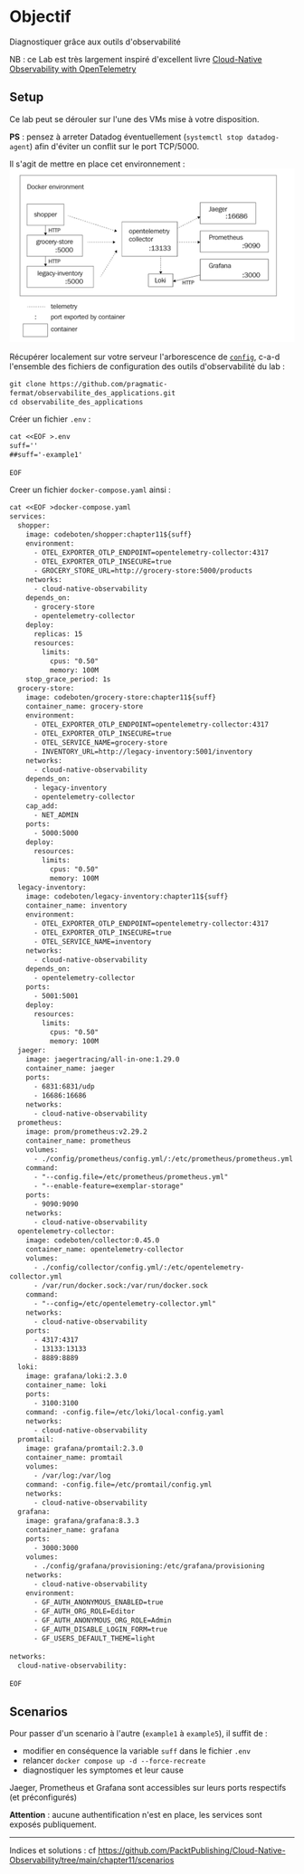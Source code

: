 # Objectif

Diagnostiquer grâce aux outils d'observabilité

NB :  ce Lab est très largement  inspiré d'excellent livre [Cloud-Native Observability with OpenTelemetry](https://www.amazon.com/Cloud-Native-Observability-OpenTelemetry-visibility-combining/dp/1801077703)

## Setup

Ce lab peut se dérouler sur l'une des VMs mise à votre disposition.

**PS** : pensez à arreter Datadog éventuellement (`systemctl stop datadog-agent`) afin d'éviter un conflit sur le port TCP/5000.


Il s'agit de mettre en place cet environnement :
![lab-diag](/img/lab-diag.png)

Récupérer localement sur votre serveur l'arborescence de [`config`](/config/), c-a-d l'ensemble des fichiers de configuration des outils d'observabilité du lab :
```
git clone https://github.com/pragmatic-fermat/observabilite_des_applications.git
cd observabilite_des_applications
```


Créer un fichier `.env` :
```
cat <<EOF >.env
suff=''
##suff='-example1'

EOF
```

Creer un fichier `docker-compose.yaml` ainsi :
```
cat <<EOF >docker-compose.yaml
services:
  shopper:
    image: codeboten/shopper:chapter11${suff}
    environment:
      - OTEL_EXPORTER_OTLP_ENDPOINT=opentelemetry-collector:4317
      - OTEL_EXPORTER_OTLP_INSECURE=true
      - GROCERY_STORE_URL=http://grocery-store:5000/products
    networks:
      - cloud-native-observability
    depends_on:
      - grocery-store
      - opentelemetry-collector
    deploy:
      replicas: 15
      resources:
        limits:
          cpus: "0.50"
          memory: 100M
    stop_grace_period: 1s
  grocery-store:
    image: codeboten/grocery-store:chapter11${suff}
    container_name: grocery-store
    environment:
      - OTEL_EXPORTER_OTLP_ENDPOINT=opentelemetry-collector:4317
      - OTEL_EXPORTER_OTLP_INSECURE=true
      - OTEL_SERVICE_NAME=grocery-store
      - INVENTORY_URL=http://legacy-inventory:5001/inventory
    networks:
      - cloud-native-observability
    depends_on:
      - legacy-inventory
      - opentelemetry-collector
    cap_add:
      - NET_ADMIN
    ports:
      - 5000:5000
    deploy:
      resources:
        limits:
          cpus: "0.50"
          memory: 100M
  legacy-inventory:
    image: codeboten/legacy-inventory:chapter11${suff}
    container_name: inventory
    environment:
      - OTEL_EXPORTER_OTLP_ENDPOINT=opentelemetry-collector:4317
      - OTEL_EXPORTER_OTLP_INSECURE=true
      - OTEL_SERVICE_NAME=inventory
    networks:
      - cloud-native-observability
    depends_on:
      - opentelemetry-collector
    ports:
      - 5001:5001
    deploy:
      resources:
        limits:
          cpus: "0.50"
          memory: 100M
  jaeger:
    image: jaegertracing/all-in-one:1.29.0
    container_name: jaeger
    ports:
      - 6831:6831/udp
      - 16686:16686
    networks:
      - cloud-native-observability
  prometheus:
    image: prom/prometheus:v2.29.2
    container_name: prometheus
    volumes:
      - ./config/prometheus/config.yml/:/etc/prometheus/prometheus.yml
    command:
      - "--config.file=/etc/prometheus/prometheus.yml"
      - "--enable-feature=exemplar-storage"
    ports:
      - 9090:9090
    networks:
      - cloud-native-observability
  opentelemetry-collector:
    image: codeboten/collector:0.45.0
    container_name: opentelemetry-collector
    volumes:
      - ./config/collector/config.yml/:/etc/opentelemetry-collector.yml
      - /var/run/docker.sock:/var/run/docker.sock
    command:
      - "--config=/etc/opentelemetry-collector.yml"
    networks:
      - cloud-native-observability
    ports:
      - 4317:4317
      - 13133:13133
      - 8889:8889
  loki:
    image: grafana/loki:2.3.0
    container_name: loki
    ports:
      - 3100:3100
    command: -config.file=/etc/loki/local-config.yaml
    networks:
      - cloud-native-observability
  promtail:
    image: grafana/promtail:2.3.0
    container_name: promtail
    volumes:
      - /var/log:/var/log
    command: -config.file=/etc/promtail/config.yml
    networks:
      - cloud-native-observability
  grafana:
    image: grafana/grafana:8.3.3
    container_name: grafana
    ports:
      - 3000:3000
    volumes:
      - ./config/grafana/provisioning:/etc/grafana/provisioning
    networks:
      - cloud-native-observability
    environment:
      - GF_AUTH_ANONYMOUS_ENABLED=true
      - GF_AUTH_ORG_ROLE=Editor
      - GF_AUTH_ANONYMOUS_ORG_ROLE=Admin
      - GF_AUTH_DISABLE_LOGIN_FORM=true
      - GF_USERS_DEFAULT_THEME=light

networks:
  cloud-native-observability:

EOF
```


## Scenarios

Pour passer d'un scenario à l'autre (`example1` à `example5`), il suffit de :

- modifier en conséquence la variable `suff` dans le fichier `.env`
- relancer `docker compose up -d --force-recreate`
- diagnostiquer les symptomes et leur cause

Jaeger, Prometheus et Grafana sont accessibles sur leurs ports respectifs (et préconfigurés)

**Attention** : aucune authentification n'est en place, les services sont exposés publiquement.

---

Indices et solutions : cf https://github.com/PacktPublishing/Cloud-Native-Observability/tree/main/chapter11/scenarios
